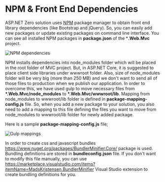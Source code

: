 # NPM & Front End Dependencies

ASP.NET Zero solution uses [NPM](https://www.npmjs.com/) package manager to obtain front end library dependencies (like Bootstrap and jQuery). So, you can easily add new packages or update existing packages on command line interface. You can see all installed NPM packages in **package.json** of the ***.Web.Mvc** project.

<img src="images/npm-dependencies-core.png" alt="NPM dependencies" class="img-thumbnail" />

NPM installs dependencies into node\_modules folder which will be placed in the root folder of MVC project. But, in ASP.NET Core, it is suggested to place client side libraries under wwwroot folder. Also, size of node\_modules folder will be very big (more than 250 MB) and we don't want to send all of those files to production when we publish our application. In order to overcome this, we have used gulp to move necessary files from **\*.Web.Mvc/node\_modules** to **\*.Web.Mvc/wwwroot/lib**. Mapping from node_modules to wwwroot/lib folder is defined in **package-mapping-config.js** file. So, when you add a new package to your solution, you also need to add a mapping to this file defining the files you want to move from node_modules to wwwroot/lib folder for newly added package. 

Here is a sample **package-mapping-config.js** file;

<img src="images/gulp-bundle-config-mappings.png-2.png" alt="Gulp mappings" class="img-thumbnail" />

In order to create css and javascript bundles https://www.nuget.org/packages/BundlerMinifier.Core/ package is used. Bundling definitions are stored in **bundleconfig.json** file. If you don't want to modify this file manually, you can use https://marketplace.visualstudio.com/items?itemName=MadsKristensen.BundlerMinifier Visual Studio extension to create bundling definitions for you.